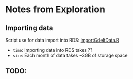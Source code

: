 # Notes from Exploration

## Importing data

Script use for data import into RDS: [importGdeltData.R](../scripts/importGdeltData.R)

* `time`: Importing data into RDS takes ??
* `size`: Each month of data takes ~3GB of storage space

## TODO:


